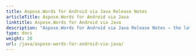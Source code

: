 ```yaml
---
title: Aspose.Words for Android via Java Release Notes
articleTitle: Aspose.Words for Android via Java
linktitle: Aspose.Words for Android via Java
description: "Aspose.Words for Android via Java Release Notes – the latest updates and fixes."
type: docs
weight: 20
url: /java/aspose-words-for-android-via-java/
---
```



